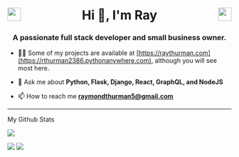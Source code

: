 <h1 align="center">
<a href="https://twitter.com/raythurman2386" target="blank"><img align="left" src="https://cdn.jsdelivr.net/npm/simple-icons@3.0.1/icons/twitter.svg" alt="raythurman2386" height="30" width="30" /></a>
Hi 👋, I'm Ray
<a href="https://linkedin.com/in/raythurman2386" target="blank"><img align="right" src="https://cdn.jsdelivr.net/npm/simple-icons@3.0.1/icons/linkedin.svg" alt="raythurman2386" height="30" width="30" /></a></h1>

<h3 align="center">A passionate full stack developer and small business owner.</h3>

- 👨‍💻 Some of my projects are available at [https://raythurman.com](https://rthurman2386.pythonanywhere.com), although you will see most here.

- 💬 Ask me about **Python, Flask, Django, React, GraphQL, and NodeJS**

- 📫 How to reach me **raymondthurman5@gmail.com**

<hr>

My Github Stats

![](http://github-profile-summary-cards.vercel.app/api/cards/profile-details?username=raythurman2386&theme=dracula) 

![](http://github-profile-summary-cards.vercel.app/api/cards/repos-per-language?username=raythurman2386&theme=dracula) 
![](http://github-profile-summary-cards.vercel.app/api/cards/most-commit-language?username=raythurman2386&theme=dracula)
